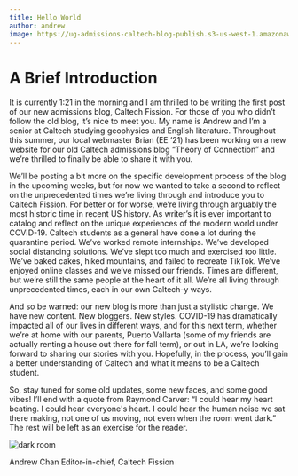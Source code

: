 ```yaml
---
title: Hello World
author: andrew
image: https://ug-admissions-caltech-blog-publish.s3-us-west-1.amazonaws.com/images/2020/08/20200809-IMG_3832.jpg
---
```


# A Brief Introduction

It is currently 1:21 in the morning and I am thrilled to be writing the first post of our new admissions blog, Caltech Fission. For those of you who didn’t follow the old blog, it’s nice to meet you. My name is Andrew and I’m a senior at Caltech studying geophysics and English literature. Throughout this summer, our local webmaster Brian (EE ’21) has been working on a new website for our old Caltech admissions blog “Theory of Connection” and we’re thrilled to finally be able to share it with you. 

We’ll be posting a bit more on the specific development process of the blog in the upcoming weeks, but for now we wanted to take a second to reflect on the unprecedented times we’re living through and introduce you to Caltech Fission. For better or for worse, we’re living through arguably the most historic time in recent US history. As writer’s it is ever important to catalog and reflect on the unique experiences of the modern world under COVID-19. 
Caltech students as a general have done a lot during the quarantine period. We’ve worked remote internships. We’ve developed social distancing solutions. We’ve slept too much and exercised too little. We’ve baked cakes, hiked mountains, and failed to recreate TikTok. We’ve enjoyed online classes and we’ve missed our friends. Times are different, but we’re still the same people at the heart of it all. We’re all living through unprecedented times, each in our own Caltech-y ways.

And so be warned: our new blog is more than just a stylistic change. We have new content. New bloggers. New styles. COVID-19 has dramatically impacted all of our lives in different ways, and for this next term, whether we’re at home with our parents, Puerto Vallarta (some of my friends are actually renting a house out there for fall term), or out in LA, we’re looking forward to sharing our stories with you. Hopefully, in the process, you’ll gain a better understanding of Caltech and what it means to be a Caltech student.

So, stay tuned for some old updates, some new faces, and some good vibes! 
I’ll end with a quote from Raymond Carver: “I could hear my heart beating. I could hear everyone's heart. I could hear the human noise we sat there making, not one of us moving, not even when the room went dark.” The rest will be left as an exercise for the reader. 

![dark room](https://ug-admissions-caltech-blog-publish.s3-us-west-1.amazonaws.com/images/2020/08/20200725-DSC_0479(1).jpg)

Andrew Chan
Editor-in-chief, Caltech Fission